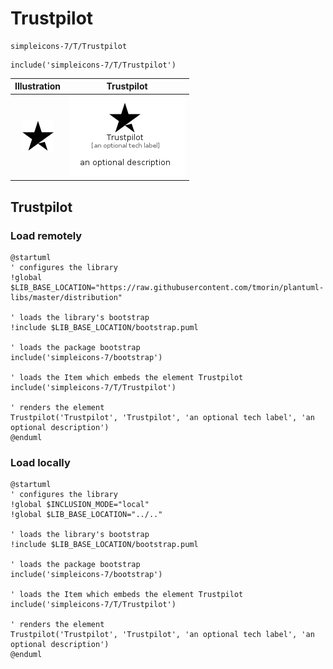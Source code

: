 # Trustpilot


```text
simpleicons-7/T/Trustpilot
```

```text
include('simpleicons-7/T/Trustpilot')
```



| Illustration | Trustpilot |
| :---: | :---: |
| ![illustration for Illustration](../../simpleicons-7/T/Trustpilot.png) | ![illustration for Trustpilot](../../simpleicons-7/T/Trustpilot.Local.png) |




## Trustpilot

### Load remotely
```plantuml
@startuml
' configures the library
!global $LIB_BASE_LOCATION="https://raw.githubusercontent.com/tmorin/plantuml-libs/master/distribution"

' loads the library's bootstrap
!include $LIB_BASE_LOCATION/bootstrap.puml

' loads the package bootstrap
include('simpleicons-7/bootstrap')

' loads the Item which embeds the element Trustpilot
include('simpleicons-7/T/Trustpilot')

' renders the element
Trustpilot('Trustpilot', 'Trustpilot', 'an optional tech label', 'an optional description')
@enduml
```

### Load locally
```plantuml
@startuml
' configures the library
!global $INCLUSION_MODE="local"
!global $LIB_BASE_LOCATION="../.."

' loads the library's bootstrap
!include $LIB_BASE_LOCATION/bootstrap.puml

' loads the package bootstrap
include('simpleicons-7/bootstrap')

' loads the Item which embeds the element Trustpilot
include('simpleicons-7/T/Trustpilot')

' renders the element
Trustpilot('Trustpilot', 'Trustpilot', 'an optional tech label', 'an optional description')
@enduml
```

